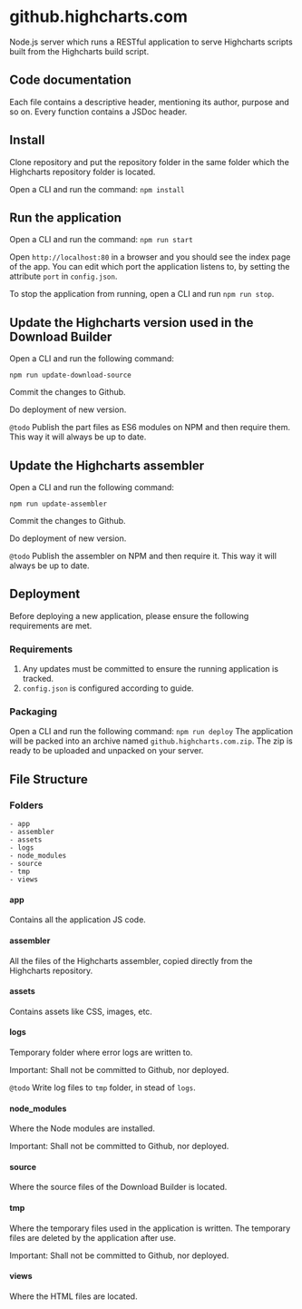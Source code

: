 # github.highcharts.com
Node.js server which runs a RESTful application to serve Highcharts scripts built from the Highcharts build script.

## Code documentation
Each file contains a descriptive header, mentioning its author, purpose and so on. Every function contains a JSDoc header.

## Install
Clone repository and put the repository folder in the same folder which the Highcharts repository folder is located.

Open a CLI and run the command: `npm install`

## Run the application
Open a CLI and run the command: `npm run start`

Open `http://localhost:80` in a browser and you should see the index page of the app.
You can edit which port the application listens to, by setting the attribute `port` in `config.json`.

To stop the application from running, open a CLI and run `npm run stop`.

## Update the Highcharts version used in the Download Builder
Open a CLI and run the following command:
```
npm run update-download-source
```
Commit the changes to Github.

Do deployment of new version.

`@todo` Publish the part files as ES6 modules on NPM and then require them. This way it will always be up to date.
## Update the Highcharts assembler
Open a CLI and run the following command:
```
npm run update-assembler
```
Commit the changes to Github.

Do deployment of new version.

`@todo` Publish the assembler on NPM and then require it. This way it will always be up to date.

## Deployment
Before deploying a new application, please ensure the following requirements are met.
### Requirements
1. Any updates must be committed to ensure the running application is tracked.
2. `config.json` is configured according to guide.

### Packaging
Open a CLI and run the following command:
`npm run deploy`
The application will be packed into an archive named `github.highcharts.com.zip`. The zip is ready to be uploaded and unpacked on your server.

## File Structure
### Folders
```
- app
- assembler
- assets
- logs
- node_modules
- source
- tmp
- views
```

#### app
Contains all the application JS code.

#### assembler
All the files of the Highcharts assembler, copied directly from the Highcharts repository.

#### assets
Contains assets like CSS, images, etc.

#### logs
Temporary folder where error logs are written to.

Important: Shall not be committed to Github, nor deployed.

`@todo` Write log files to `tmp` folder, in stead of `logs`.
#### node_modules
Where the Node modules are installed.

Important: Shall not be committed to Github, nor deployed.

#### source
Where the source files of the Download Builder is located.

#### tmp
Where the temporary files used in the application is written. The temporary files are deleted by the application after use.

Important: Shall not be committed to Github, nor deployed.

#### views
Where the HTML files are located.

